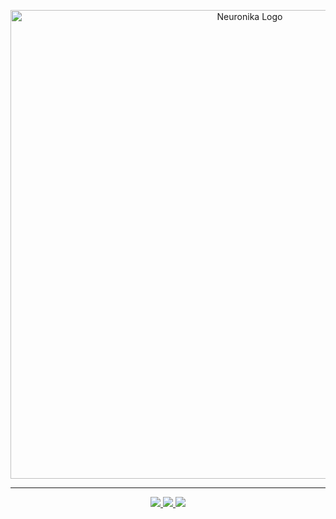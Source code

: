 <p align="center">
  <img width="750" src="./misc/neuronika_logo.png" alt="Neuronika Logo" />
</p>

<hr/>

<p align="center">
<a href="https://app.codecov.io/gh/neuronika/neuronika/">
  <img src="https://circleci.com/gh/neuronika/neuronika.svg?style=svg&circle-token=a4dc29e597fde3872a02c582dc42c058f41f7869"/>
</a>

<a href="https://codecov.io/gh/neuronika/neuronika">
  <img src="https://codecov.io/gh/neuronika/neuronika/branch/main/graph/badge.svg?token=H7J7TF511B"/>
</a>

<a href="https://opensource.org/licenses/MPL-2.0">
  <img src="https://img.shields.io/badge/License-MPL%202.0-ff69b4.svg"/>
</a>
</p>